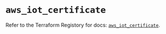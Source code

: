 # `aws_iot_certificate`

Refer to the Terraform Registory for docs: [`aws_iot_certificate`](https://registry.terraform.io/providers/hashicorp/aws/5.7.0/docs/resources/iot_certificate).
